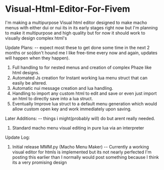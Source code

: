 # Visual-Html-Editor-For-Fivem
I'm making a multipurpose Visual html editor designed to make macho menus with either dui or nui its in its early stages right now but I'm planning to make it multipurpose and high quality but for now it should work to visually design complex html's

Update Plans:
-- expect most these to get done some time in the next 2 months or so(don't hound me I like free-time every now and again, updates will happen when they happen).
1. Full handling to for nested menus and creation of complex Phaze like html designs.
2. Automated Js creation for Instant working lua menu struct that can easily be altered.
3. Automatic nui message creation and lua handling.
4. Handling to import any custom html to edit and save or even just import an html to directly save into a lua struct.
5. Eventually Improve lua struct to a default menu generation which would allow custom open key and work immediately upon saving.

Later Additions:
-- things i might(probably will) do but arent really needed.
1. Standard macho menu visual editing in pure lua via an interpreter

Update Log:
1. Initial release MMM.py (Macho Menu Maker) -- Currently a working visual editor for htmls is implemented but its not nearly perfected I'm posting this earlier than I normally would post something because I think its a very promising design
